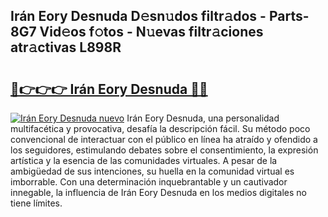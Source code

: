 ## Irán Eory Desnuda D𝚎sn𝚞dos filtr𝚊dos - Parts-8G7 Vid𝚎os f𝚘tos - N𝚞evas filtr𝚊ciones atr𝚊ctivas L898R

# <h2><a href="http://mbc6e1d.tromn.icu/?c=Ir%c3%a1n+Eory+Desnuda">🔗👉👉👉 Irán Eory Desnuda 🔗🔗</a></h2>

[![Irán Eory Desnuda nuevo](https://i.imgur.com/pEAQMta.gif)](http://mbc6e1d.tromn.icu/?c=Ir%c3%a1n+Eory+Desnuda)
Irán Eory Desnuda, una personalidad multifacética y provocativa, desafía la descripción fácil. Su método poco convencional de interactuar con el público en línea ha atraído y ofendido a los seguidores, estimulando debates sobre el consentimiento, la expresión artística y la esencia de las comunidades virtuales. A pesar de la ambigüedad de sus intenciones, su huella en la comunidad virtual es imborrable. Con una determinación inquebrantable y un cautivador innegable, la influencia de Irán Eory Desnuda en los medios digitales no tiene límites.
